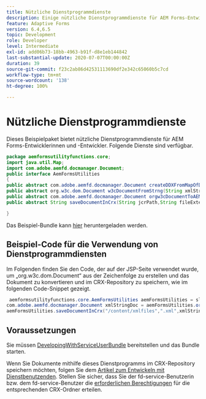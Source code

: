 ```yaml
---
title: Nützliche Dienstprogrammdienste
description: Einige nützliche Dienstprogrammdienste für AEM Forms-Entwickelnde
feature: Adaptive Forms
version: 6.4,6.5
topic: Development
role: Developer
level: Intermediate
exl-id: add06b73-18bb-4963-b91f-d8e1eb144842
last-substantial-update: 2020-07-07T00:00:00Z
duration: 39
source-git-commit: f23c2ab86d42531113690df2e342c65060b5c7cd
workflow-type: tm+mt
source-wordcount: '138'
ht-degree: 100%

---
```


# Nützliche Dienstprogrammdienste

Dieses Beispielpaket bietet nützliche Dienstprogrammdienste für AEM Forms-Entwicklerinnen und -Entwickler. Folgende Dienste sind verfügbar.


```java
package aemformsutilityfunctions.core;
import java.util.Map;
import com.adobe.aemfd.docmanager.Document;
public interface AemFormsUtilities
{
public abstract com.adobe.aemfd.docmanager.Document createDDXFromMapOfDocuments(Map<String, com.adobe.aemfd.docmanager.Document> paramMap);
public abstract org.w3c.dom.Document w3cDocumentFromStrng(String xmlString);
public abstract com.adobe.aemfd.docmanager.Document orgw3cDocumentToAEMFDDocument(org.w3c.dom.Document xmlDocument);
public abstract String saveDocumentInCrx(String jcrPath,String fileExtension, Document documentToSave);

}
```

Das Beispiel-Bundle kann [hier](assets/aemformsutilityfunctions.aemformsutilityfunctions.core-1.0-SNAPSHOT.jar) heruntergeladen werden.

## Beispiel-Code für die Verwendung von Dienstprogrammdiensten

Im Folgenden finden Sie den Code, der auf der JSP-Seite verwendet wurde, um „org.w3c.dom.Document“ aus der Zeichenfolge zu erstellen und das Dokument zu konvertieren und im CRX-Repository zu speichern, wie im folgenden Code-Snippet gezeigt.

```java
 aemformsutilityfunctions.core.AemFormsUtilities aemFormsUtilities = sling.getService(aemformsutilityfunctions.core.AemFormsUtilities.class);
com.adobe.aemfd.docmanager.Document xmlStringDoc = aemFormsUtilities.orgw3cDocumentToAEMFDDocument(aemFormsUtilities.w3cDocumentFromStrng("<data><fname>Girish</fname></data>"));
aemFormsUtilities.saveDocumentInCrx("/content/xmlfiles",".xml",xmlStringDoc);
```

## Voraussetzungen


Sie müssen [DevelopingWithServiceUserBundle](https://experienceleague.adobe.com/docs/experience-manager-learn/assets/DevelopingWithServiceUser.jar) bereitstellen und das Bundle starten.


Wenn Sie Dokumente mithilfe dieses Dienstprogramms im CRX-Repository speichern möchten, folgen Sie dem [Artikel zum Entwickeln mit Dienstbenutzenden](https://experienceleague.adobe.com/docs/experience-manager-learn/forms/adaptive-forms/service-user-tutorial-develop.html?lang=de#adaptive-forms). Stellen Sie sicher, dass Sie der fd-service-Benutzerin bzw. dem fd-service-Benutzer die [erforderlichen Berechtigungen](http://localhost:4502/useradmin) für die entsprechenden CRX-Ordner erteilen.

